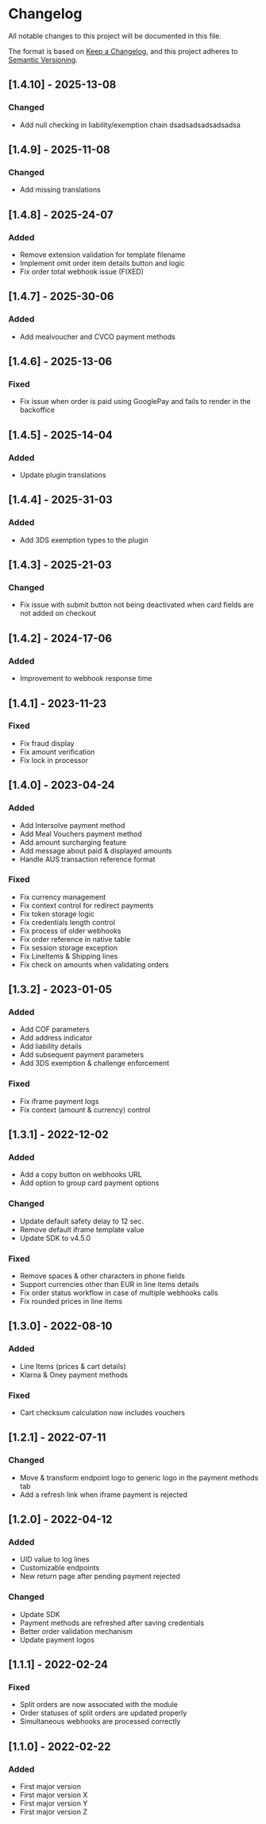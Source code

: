 # Changelog
All notable changes to this project will be documented in this file.

The format is based on [Keep a Changelog](https://keepachangelog.com/en/1.0.0/),
and this project adheres to [Semantic Versioning](https://semver.org/spec/v2.0.0.html).

## [1.4.10] - 2025-13-08
### Changed
- Add null checking in liability/exemption chain dsadsadsadsadsadsa

## [1.4.9] - 2025-11-08
### Changed
- Add missing translations

## [1.4.8] - 2025-24-07
### Added
- Remove extension validation for template filename
- Implement omit order item details button and logic
- Fix order total webhook issue (FIXED)

## [1.4.7] - 2025-30-06
### Added
- Add mealvoucher and CVCO payment methods

## [1.4.6] - 2025-13-06
### Fixed
- Fix issue when order is paid using GooglePay and fails to render in the backoffice

## [1.4.5] - 2025-14-04
### Added
- Update plugin translations

## [1.4.4] - 2025-31-03
### Added
- Add 3DS exemption types to the plugin

## [1.4.3] - 2025-21-03
### Changed
- Fix issue with submit button not being deactivated when card fields are not added on checkout

## [1.4.2] - 2024-17-06
### Added
- Improvement to webhook response time

## [1.4.1] - 2023-11-23
### Fixed
- Fix fraud display
- Fix amount verification
- Fix lock in processor

## [1.4.0] - 2023-04-24
### Added

- Add Intersolve payment method
- Add Meal Vouchers payment method
- Add amount surcharging feature
- Add message about paid & displayed amounts
- Handle AUS transaction reference format

### Fixed

- Fix currency management
- Fix context control for redirect payments
- Fix token storage logic
- Fix credentials length control
- Fix process of older webhooks
- Fix order reference in native table
- Fix session storage exception
- Fix LineItems & Shipping lines
- Fix check on amounts when validating orders

## [1.3.2] - 2023-01-05
### Added

- Add COF parameters
- Add address indicator
- Add liability details
- Add subsequent payment parameters
- Add 3DS exemption & challenge enforcement

### Fixed

- Fix iframe payment logs
- Fix context (amount & currency) control

## [1.3.1] - 2022-12-02
### Added

- Add a copy button on webhooks URL
- Add option to group card payment options

### Changed

- Update default safety delay to 12 sec.
- Remove default iframe template value
- Update SDK to v4.5.0

### Fixed

- Remove spaces & other characters in phone fields
- Support currencies other than EUR in line items details
- Fix order status workflow in case of multiple webhooks calls
- Fix rounded prices in line items

## [1.3.0] - 2022-08-10
### Added

- Line Items (prices & cart details)
- Klarna & Oney payment methods

### Fixed

- Cart checksum calculation now includes vouchers

## [1.2.1] - 2022-07-11
### Changed

- Move & transform endpoint logo to generic logo in the payment methods tab
- Add a refresh link when iframe payment is rejected

## [1.2.0] - 2022-04-12
### Added

- UID value to log lines
- Customizable endpoints
- New return page after pending payment rejected

### Changed

- Update SDK
- Payment methods are refreshed after saving credentials
- Better order validation mechanism
- Update payment logos

## [1.1.1] - 2022-02-24
### Fixed

- Split orders are now associated with the module
- Order statuses of split orders are updated properly
- Simultaneous webhooks are processed correctly

## [1.1.0] - 2022-02-22
### Added

- First major version
- First major version X
- First major version Y
- First major version Z


